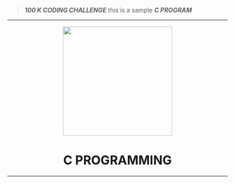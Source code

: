 > ***100 K CODING CHALLENGE*** this is a sample ***C PROGRAM***


<div align="center">
  
  ---
  <img width="250px" src="https://i.pinimg.com/originals/6e/46/e7/6e46e7dbe2bb73dacc055e5dbd85c3ad.png ">
  
 # C PROGRAMMING
  
  ---
  </div>
